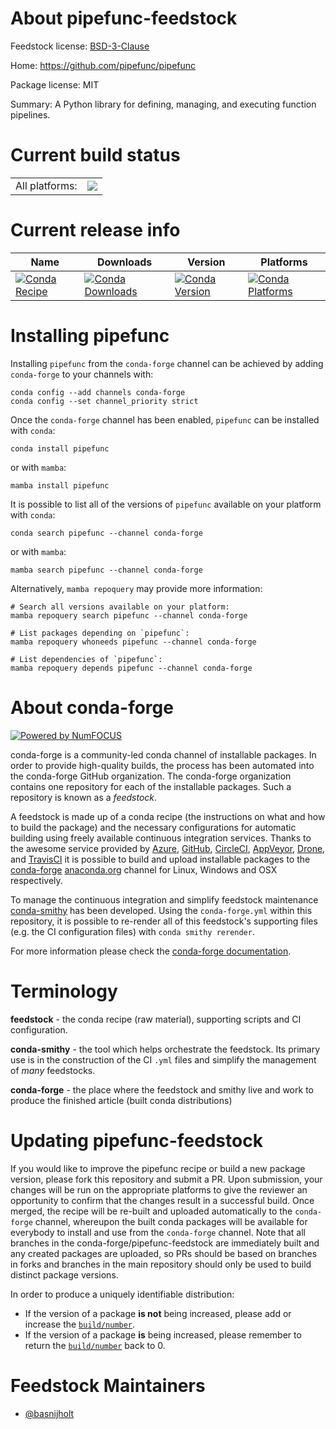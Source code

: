 About pipefunc-feedstock
========================

Feedstock license: [BSD-3-Clause](https://github.com/conda-forge/pipefunc-feedstock/blob/main/LICENSE.txt)

Home: https://github.com/pipefunc/pipefunc

Package license: MIT

Summary: A Python library for defining, managing, and executing function pipelines.

Current build status
====================


<table><tr><td>All platforms:</td>
    <td>
      <a href="https://dev.azure.com/conda-forge/feedstock-builds/_build/latest?definitionId=20857&branchName=main">
        <img src="https://dev.azure.com/conda-forge/feedstock-builds/_apis/build/status/pipefunc-feedstock?branchName=main">
      </a>
    </td>
  </tr>
</table>

Current release info
====================

| Name | Downloads | Version | Platforms |
| --- | --- | --- | --- |
| [![Conda Recipe](https://img.shields.io/badge/recipe-pipefunc-green.svg)](https://anaconda.org/conda-forge/pipefunc) | [![Conda Downloads](https://img.shields.io/conda/dn/conda-forge/pipefunc.svg)](https://anaconda.org/conda-forge/pipefunc) | [![Conda Version](https://img.shields.io/conda/vn/conda-forge/pipefunc.svg)](https://anaconda.org/conda-forge/pipefunc) | [![Conda Platforms](https://img.shields.io/conda/pn/conda-forge/pipefunc.svg)](https://anaconda.org/conda-forge/pipefunc) |

Installing pipefunc
===================

Installing `pipefunc` from the `conda-forge` channel can be achieved by adding `conda-forge` to your channels with:

```
conda config --add channels conda-forge
conda config --set channel_priority strict
```

Once the `conda-forge` channel has been enabled, `pipefunc` can be installed with `conda`:

```
conda install pipefunc
```

or with `mamba`:

```
mamba install pipefunc
```

It is possible to list all of the versions of `pipefunc` available on your platform with `conda`:

```
conda search pipefunc --channel conda-forge
```

or with `mamba`:

```
mamba search pipefunc --channel conda-forge
```

Alternatively, `mamba repoquery` may provide more information:

```
# Search all versions available on your platform:
mamba repoquery search pipefunc --channel conda-forge

# List packages depending on `pipefunc`:
mamba repoquery whoneeds pipefunc --channel conda-forge

# List dependencies of `pipefunc`:
mamba repoquery depends pipefunc --channel conda-forge
```


About conda-forge
=================

[![Powered by
NumFOCUS](https://img.shields.io/badge/powered%20by-NumFOCUS-orange.svg?style=flat&colorA=E1523D&colorB=007D8A)](https://numfocus.org)

conda-forge is a community-led conda channel of installable packages.
In order to provide high-quality builds, the process has been automated into the
conda-forge GitHub organization. The conda-forge organization contains one repository
for each of the installable packages. Such a repository is known as a *feedstock*.

A feedstock is made up of a conda recipe (the instructions on what and how to build
the package) and the necessary configurations for automatic building using freely
available continuous integration services. Thanks to the awesome service provided by
[Azure](https://azure.microsoft.com/en-us/services/devops/), [GitHub](https://github.com/),
[CircleCI](https://circleci.com/), [AppVeyor](https://www.appveyor.com/),
[Drone](https://cloud.drone.io/welcome), and [TravisCI](https://travis-ci.com/)
it is possible to build and upload installable packages to the
[conda-forge](https://anaconda.org/conda-forge) [anaconda.org](https://anaconda.org/)
channel for Linux, Windows and OSX respectively.

To manage the continuous integration and simplify feedstock maintenance
[conda-smithy](https://github.com/conda-forge/conda-smithy) has been developed.
Using the ``conda-forge.yml`` within this repository, it is possible to re-render all of
this feedstock's supporting files (e.g. the CI configuration files) with ``conda smithy rerender``.

For more information please check the [conda-forge documentation](https://conda-forge.org/docs/).

Terminology
===========

**feedstock** - the conda recipe (raw material), supporting scripts and CI configuration.

**conda-smithy** - the tool which helps orchestrate the feedstock.
                   Its primary use is in the construction of the CI ``.yml`` files
                   and simplify the management of *many* feedstocks.

**conda-forge** - the place where the feedstock and smithy live and work to
                  produce the finished article (built conda distributions)


Updating pipefunc-feedstock
===========================

If you would like to improve the pipefunc recipe or build a new
package version, please fork this repository and submit a PR. Upon submission,
your changes will be run on the appropriate platforms to give the reviewer an
opportunity to confirm that the changes result in a successful build. Once
merged, the recipe will be re-built and uploaded automatically to the
`conda-forge` channel, whereupon the built conda packages will be available for
everybody to install and use from the `conda-forge` channel.
Note that all branches in the conda-forge/pipefunc-feedstock are
immediately built and any created packages are uploaded, so PRs should be based
on branches in forks and branches in the main repository should only be used to
build distinct package versions.

In order to produce a uniquely identifiable distribution:
 * If the version of a package **is not** being increased, please add or increase
   the [``build/number``](https://docs.conda.io/projects/conda-build/en/latest/resources/define-metadata.html#build-number-and-string).
 * If the version of a package **is** being increased, please remember to return
   the [``build/number``](https://docs.conda.io/projects/conda-build/en/latest/resources/define-metadata.html#build-number-and-string)
   back to 0.

Feedstock Maintainers
=====================

* [@basnijholt](https://github.com/basnijholt/)

